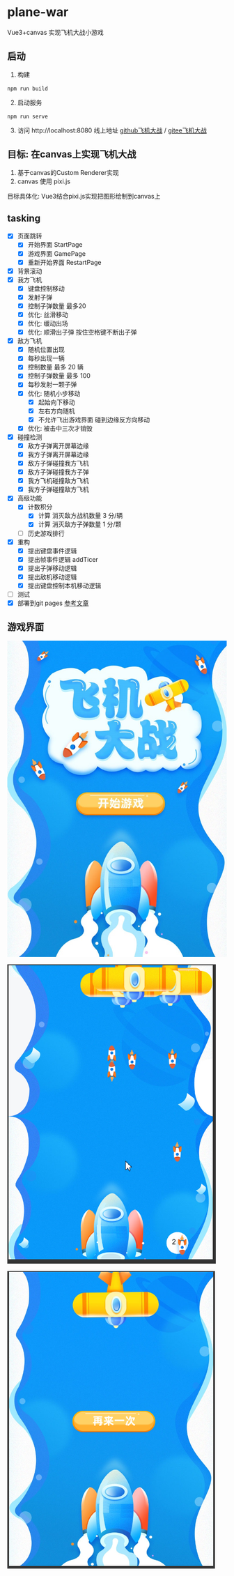 # plane-war

Vue3+canvas 实现飞机大战小游戏

## 启动

1. 构建

```shell
npm run build
```

2. 启动服务

```shell
npm run serve
```

3. 访问 http://localhost:8080 线上地址 [github飞机大战](https://miaomiaofanny.github.io/plane-war/) / [gitee飞机大战](https://fannia.gitee.io/plane-war/)

## 目标: 在canvas上实现飞机大战

1. 基于canvas的Custom Renderer实现
2. canvas 使用 pixi.js

目标具体化: Vue3结合pixi.js实现把图形绘制到canvas上

## tasking

- [x] 页面跳转
  - [x] 开始界面 StartPage
  - [x] 游戏界面 GamePage
  - [X] 重新开始界面 RestartPage
- [x] 背景滚动
- [x] 我方飞机
  - [x] 键盘控制移动
  - [x] 发射子弹
  - [x] 控制子弹数量 最多20
  - [x] 优化: 丝滑移动
  - [x] 优化: 缓动出场
  - [x] 优化: 顺滑出子弹 按住空格键不断出子弹
- [x] 敌方飞机
  - [x] 随机位置出现
  - [x] 每秒出现一辆
  - [x] 控制数量 最多 20 辆
  - [x] 控制子弹数量 最多 100
  - [x] 每秒发射一颗子弹
  - [x] 优化: 随机小步移动
    - [x] 起始向下移动
    - [x] 左右方向随机
    - [x] 不允许飞出游戏界面 碰到边缘反方向移动
  - [x] 优化: 被击中三次才销毁
- [x] 碰撞检测
  - [x] 敌方子弹离开屏幕边缘
  - [x] 我方子弹离开屏幕边缘
  - [x] 敌方子弹碰撞我方飞机
  - [x] 敌方子弹碰撞我方子弹
  - [x] 我方飞机碰撞敌方飞机
  - [x] 我方子弹碰撞敌方飞机
- [x] 高级功能
  - [x] 计数积分
    - [x] 计算 消灭敌方战机数量 3 分/辆
    - [x] 计算 消灭敌方子弹数量 1 分/颗
  - [ ] 历史游戏排行
- [x] 重构
  - [x] 提出键盘事件逻辑
  - [x] 提出帧事件逻辑 addTicer
  - [x] 提出子弹移动逻辑
  - [x] 提出敌机移动逻辑
  - [x] 提出键盘控制本机移动逻辑
- [ ] 测试
- [x] 部署到git pages [参考文章](https://www.cnblogs.com/Marco-hui/p/12155936.html)

## 游戏界面

![StartPage](./assets/start_page.jpg)

![GamePage](./assets/game_page.png)

![EndPage](./assets/end_page.png)
